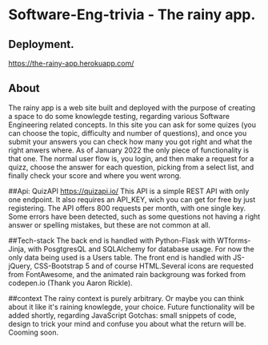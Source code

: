 # Software-Eng-trivia - The rainy app.
## Deployment.
https://the-rainy-app.herokuapp.com/

## About
The rainy app is a web site built and deployed with the purpose of creating a space to do some knowlegde testing, regarding various Software Engineering related concepts.
In this site you can ask for some quizes (you can choose the topic, difficulty and number of questions), and once you submit your answers you can check how many you got right
and what the right anwers where. As of January 2022 the only piece of functionality is that one. The normal user flow is, you login, and then make a request for a quizz, choose the answer for each question, picking from a select list, and finally check your score and where you went wrong.

##Api: QuizAPI
https://quizapi.io/
This API is a simple REST API with only one endpoint. It also requires an API_KEY, wich you can get for free by just registering. The API offers 800 requests per month, with one single key. Some errors have been detected, such as some questions not having a right answer or spelling mistakes, but these are not common at all.

##Tech-stack
The back end is handled with Python-Flask with WTforms-Jinja, with PosgtgresQL and SQLAlchemy for database usage. For now the only data being used is a Users table.
The front end is handled with JS-jQuery, CSS-Bootstrap 5 and of course HTML.Several icons are requested from FontAwesome, and the animated rain backgroung was forked from codepen.io (Thank you Aaron Rickle).

##context
The rainy context is purely arbitrary. Or maybe you can think about it like it's raining knowlegde, your choice.
Future functionality will be added shortly, regarding JavaScript Gotchas: small snippets of code, design to trick your mind and confuse you about what the return will be. Cooming soon.

